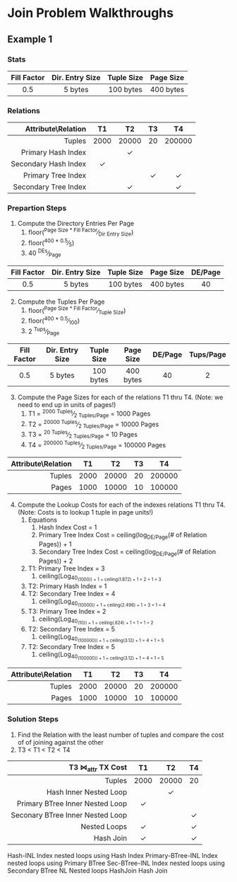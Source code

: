 # Join Problem Walkthroughs
## Example 1
### Stats
|Fill Factor|Dir. Entry Size|Tuple Size|Page Size|    
|:---------:|:-------------:|:--------:|:-------:|  
|     0.5   |    5 bytes    | 100 bytes|400 bytes|

### Relations
| Attribute\Relation |    T1    |    T2    |    T3    |    T4    |    
|-------------------:|:--------:|:--------:|:--------:|:--------:|
|       Tuples       |  2000    |  20000   |    20    |  200000  |  
| Primary Hash Index |          |     ✓    |          |          |  
|Secondary Hash Index|     ✓    |          |          |          |  
| Primary Tree Index |          |          |    ✓     |     ✓    |  
|Secondary Tree Index|          |     ✓    |          |     ✓    |  

### Prepartion Steps 
1. Compute the Directory Entries Per Page
   1.  floor(<sup>Page Size * Fill Factor</sup>&frasl;<sub>Dir Entry Size</sub>)  
   2.  floor(<sup>400 * 0.5</sup>&frasl;<sub>5</sub>) 
   3.  40 <sup>DEs</sup>&frasl;<sub>Page</sub>
   
|Fill Factor|Dir. Entry Size|Tuple Size|Page Size|DE/Page|    
|:---------:|:-------------:|:--------:|:-------:|:-----:|     
|     0.5   |    5 bytes    | 100 bytes|400 bytes|  40   |  

2. Compute the Tuples Per Page
   1.  floor(<sup>Page Size * Fill Factor</sup>&frasl;<sub>Tuple Size</sub>) 
   2.  floor(<sup>400 * 0.5</sup>&frasl;<sub>100</sub>)  
   3.  2 <sup>Tups</sup>&frasl;<sub>Page</sub>

|Fill Factor|Dir. Entry Size|Tuple Size|Page Size|DE/Page|Tups/Page|    
|:---------:|:-------------:|:--------:|:-------:|:-----:|:-------:|   
|     0.5   |    5 bytes    | 100 bytes|400 bytes|  40   |    2    |  

3. Compute the Page Sizes for each of the relations T1 thru T4. (Note: we need to end up in units of pages!)
   1.  T1 = <sup>2000 Tuples</sup>&frasl;<sub>2 Tuples/Page</sub> = 1000 Pages  
   1.  T2 = <sup>20000 Tuples</sup>&frasl;<sub>2 Tuples/Page</sub> = 10000 Pages  
   1.  T3 = <sup>20 Tuples</sup>&frasl;<sub>2 Tuples/Page</sub> = 10 Pages  
   1.  T4 = <sup>200000 Tuples</sup>&frasl;<sub>2 Tuples/Page</sub> = 100000 Pages  

| Attribute\Relation |    T1    |    T2    |    T3    |    T4    |      
|-------------------:|:--------:|:--------:|:--------:|:--------:|
|       Tuples       |  2000    |  20000   |    20    |  200000  | 
|       Pages        |  1000    |  10000   |    10    |  100000  |  

4. Compute the Lookup Costs for each of the indexes relations T1 thru T4. (Note: Costs is to lookup 1 tuple in page units!)
   1.  Equations
       1. Hash Index Cost = 1
       2. Primary Tree Index Cost = ceiling(log<sub>DE/Page</sub>(# of Relation Pages)) + 1
       3. Secondary Tree Index Cost = ceiling(log<sub>DE/Page</sub>(# of Relation Pages)) + 2
   2.  T1: Primary Tree Index = 3
       1.  ceiling(Log<sub>40<sub>(1000)) + 1 = ceiling(1.872) + 1 = 2 + 1 = 3 
   3.  T2: Primary Hash Index = 1  
   3.  T2: Secondary Tree Index = 4
       1.  ceiling(Log<sub>40<sub>(10000)) + 1 = ceiling(2.496) + 1 = 3 + 1 = 4 
   4.  T3: Primary Tree Index = 2
       1.  ceiling(Log<sub>40<sub>(10)) + 1 = ceiling(.624) + 1 = 1 + 1 = 2  
   4.  T2: Secondary Tree Index = 5
       1.  ceiling(Log<sub>40<sub>(100000)) + 1 = ceiling(3.12) + 1 = 4 + 1 = 5   
   4.  T2: Secondary Tree Index = 5
       1.  ceiling(Log<sub>40<sub>(100000)) + 1 = ceiling(3.12) + 1 = 4 + 1 = 5  

| Attribute\Relation |    T1    |    T2    |    T3    |    T4    |      
|-------------------:|:--------:|:--------:|:--------:|:--------:|
|       Tuples       |  2000    |  20000   |    20    |  200000  | 
|       Pages        |  1000    |  10000   |    10    |  100000  |  
      
### Solution Steps
1.  Find the Relation with the least number of tuples and compare the cost of of joining against the other
   1. T3 < T1 < T2 < T4
   
| T3 ⋈<sub>attr</sub> TX Cost   |    T1    |    T2    |    T4    |   
|-------------------------------:|:--------:|:--------:|:--------:|
|       Tuples                   |  2000    |  20000   |    20    |  
| Hash Inner Nested Loop         |          |     ✓    |          |  
|Primary BTree Inner Nested Loop |     ✓    |          |          |  
|Seconary BTree Inner Nested Loop|          |          |    ✓     |  
|Nested Loops                    |     ✓    |          |     ✓    |   
|Hash Join                       |     ✓    |          |     ✓    |    

Hash-INL	Index nested loops using Hash Index
Primary-BTree-INL	Index nested loops using Primary BTree
Sec-BTree-INL	Index nested loops using Secondary BTree
NL	Nested loops
HashJoin	Hash Join
